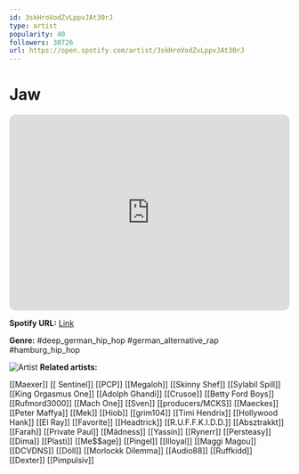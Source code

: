 ```yaml
---
id: 3skHroVodZvLppvJAt30rJ
type: artist
popularity: 40
followers: 30726
url: https://open.spotify.com/artist/3skHroVodZvLppvJAt30rJ
---
```

# Jaw

<iframe style="border-radius:12px" src="https://open.spotify.com/embed/artist/3skHroVodZvLppvJAt30rJ" width="100%" height="352" frameBorder="0" allowfullscreen="" allow="autoplay; clipboard-write; encrypted-media; fullscreen; picture-in-picture" loading="lazy"></iframe>

**Spotify URL:** [Link](https://open.spotify.com/artist/3skHroVodZvLppvJAt30rJ)

**Genre:**  #deep_german_hip_hop #german_alternative_rap #hamburg_hip_hop

![Artist](https://i.scdn.co/image/ab6761610000e5eb88383959a5c9e9ef28a6a6cd)
**Related artists:**

[[Maexer]]
[[ Sentinel]]
[[PCP]]
[[Megaloh]]
[[Skinny Shef]]
[[Sylabil Spill]]
[[King Orgasmus One]]
[[Adolph Ghandi]]
[[Crusoe]]
[[Betty Ford Boys]]
[[Rufmord3000]]
[[Mach One]]
[[Sven]]
[[producers/MCKS]]
[[Maeckes]]
[[Peter Maffya]]
[[Mek]]
[[Hiob]]
[[grim104]]
[[Timi Hendrix]]
[[Hollywood Hank]]
[[El Ray]]
[[Favorite]]
[[Headtrick]]
[[R.U.F.F.K.I.D.D.]]
[[Absztrakkt]]
[[Farah]]
[[Private Paul]]
[[Mädness]]
[[Yassin]]
[[Rynerr]]
[[Persteasy]]
[[Dima]]
[[Plasti]]
[[Me$$age]]
[[Pingel]]
[[Illoyal]]
[[Maggi Magou]]
[[DCVDNS]]
[[Döll]]
[[Morlockk Dilemma]]
[[Audio88]]
[[Ruffkidd]]
[[Dexter]]
[[Pimpulsiv]]
